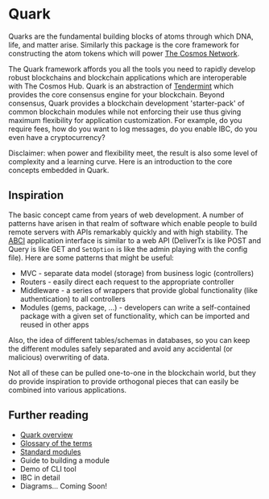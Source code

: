 # Quark

Quarks are the fundamental building blocks of atoms through which DNA, life,
and matter arise. Similarly this package is the core framework for constructing
the atom tokens which will power [The Cosmos Network](https://cosmos.network/).

The Quark framework affords you all the tools you need to rapidly develop
robust blockchains and blockchain applications which are interoperable with The
Cosmos Hub. Quark is an abstraction of [Tendermint](https://tendermint.com/)
which provides the core consensus engine for your blockchain. Beyond consensus,
Quark provides a blockchain development 'starter-pack' of common blockchain
modules while not enforcing their use thus giving maximum flexibility for
application customization. For example, do you require fees, how do you
want to log messages, do you enable IBC, do you even have a cryptocurrency?

Disclaimer: when power and flexibility meet, the result is also some level of
complexity and a learning curve.  Here is an introduction to the core concepts
embedded in Quark.

## Inspiration

The basic concept came from years of web development.  A number of patterns
have arisen in that realm of software which enable people to build remote
servers with APIs remarkably quickly and with high stability.  The
[ABCI](https://github.com/tendermint/abci) application interface is similar to
a web API (DeliverTx is like POST and Query is like GET and `SetOption` is like
the admin playing with the config file). Here are some patterns that might be
useful:

* MVC - separate data model (storage) from business logic (controllers)
* Routers - easily direct each request to the appropriate controller
* Middleware - a series of wrappers that provide global functionality (like
  authentication) to all controllers
* Modules (gems, package, ...) - developers can write a self-contained package
  with a given set of functionality, which can be imported and reused in other
  apps

Also, the idea of different tables/schemas in databases, so you can keep the
different modules safely separated and avoid any accidental (or malicious)
overwriting of data.

Not all of these can be pulled one-to-one in the blockchain world, but they do
provide inspiration to provide orthogonal pieces that can easily be combined
into various applications.

## Further reading

* [Quark overview](overview.md)
* [Glossary of the terms](glossary.md)
* [Standard modules](stdlib.md)
* Guide to building a module
* Demo of CLI tool
* IBC in detail
* Diagrams... Coming Soon!

